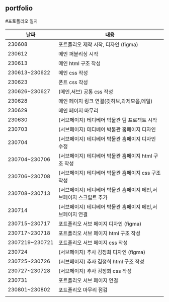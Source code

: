 ## portfolio

#포토폴리오 일지


| 날짜    | 내용                                                                                                       |
|---------|------------------------------------------------------------------------------------------------------------|
| 230608  | 포트폴리오 제작 시작, 디자인 (figma)                                                   |
| 230612  | 메인 퍼블리싱 시작                                                                                   |
| 230613  | 메인 html 구조 작성                                                                                  |
| 230613~230622 | 메인 css 작성                                                                                        |
| 230623  | 폰트 css 작성                                                                              |
| 230626~230627  | (메인,서브) 공통 css 작성                                                |
| 230628  | 메인 페이지 링크 연결(깃허브,과제모음,메일)                                                                           |
| 230629  | 메인 페이지 마무리                            |
| 230630  | (서브페이지) 테디베어 박물관 팀 프로젝트 시작                                                            |
| 230703 | (서브페이지) 테디베어 박물관 홈페이지 디자인                                                                                         |
| 230704 | (서브페이지) 테디베어 박물관 홈페이지 디자인 수정                                                                                       |
| 230704~230706  | (서브페이지) 테디베어 박물관 홈페이지 html 구조 작성         |
| 230706~230708  | (서브페이지) 테디베어 박물관 홈페이지 css 구조 작성                                                                                  |
| 230708~230713  | (서브페이지) 테디베어 박물관 홈페이지 메인,서브페이지 스크립트 추가                                                                                        |
| 230714  | (서브페이지) 테디베어 박물관 홈페이지 메인,서브페이지 연결                                        |
| 230715~230717  | 포트폴리오 서브 페이지 디자인 (figma)                                                                                  |
| 230717~230718  | 포트폴리오 서브 페이지 html 구조 작성                                                                             |
| 2307219~230721  | 포트폴리오 서브 페이지 css 작성                                                                                     |
| 230724 | (서브페이지) 추사 김정희 디자인 (figma)                                                                                  |
| 230725~230726  | (서브페이지) 추사 김정희 html 구조 작성                                                                                |
| 230727~230728  | (서브페이지) 추사 김정희 css 작성                                                                                 |
| 230731  | 포트폴리오 서브 페이지 연결                                                                           |
| 230801~230802  | 포트폴리오 마무리 점검                                                                         |
                                                                           |